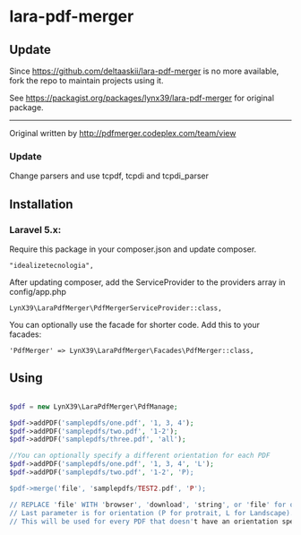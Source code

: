 # lara-pdf-merger

## Update

Since https://github.com/deltaaskii/lara-pdf-merger is no more available, fork the repo to maintain projects using it.

See https://packagist.org/packages/lynx39/lara-pdf-merger for original package.

---

Original written by http://pdfmerger.codeplex.com/team/view<br/>

### Update

Change parsers and use tcpdf, tcpdi and tcpdi_parser

## Installation

### Laravel 5.x:

Require this package in your composer.json and update composer.

    "idealizetecnologia",

After updating composer, add the ServiceProvider to the providers array in config/app.php

    LynX39\LaraPdfMerger\PdfMergerServiceProvider::class,

You can optionally use the facade for shorter code. Add this to your facades:

    'PdfMerger' => LynX39\LaraPdfMerger\Facades\PdfMerger::class,

## Using

```php

$pdf = new LynX39\LaraPdfMerger\PdfManage;

$pdf->addPDF('samplepdfs/one.pdf', '1, 3, 4');
$pdf->addPDF('samplepdfs/two.pdf', '1-2');
$pdf->addPDF('samplepdfs/three.pdf', 'all');

//You can optionally specify a different orientation for each PDF
$pdf->addPDF('samplepdfs/one.pdf', '1, 3, 4', 'L');
$pdf->addPDF('samplepdfs/two.pdf', '1-2', 'P);

$pdf->merge('file', 'samplepdfs/TEST2.pdf', 'P');

// REPLACE 'file' WITH 'browser', 'download', 'string', or 'file' for output options
// Last parameter is for orientation (P for protrait, L for Landscape).
// This will be used for every PDF that doesn't have an orientation specified
```
